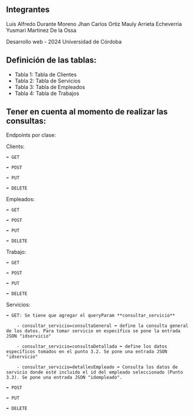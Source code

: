 ## Integrantes

Luis Alfredo Durante Moreno 
Jhan Carlos Ortiz
Mauly Arrieta Echeverria
Yusmari Martinez De la Ossa

Desarrollo web - 2024
Universidad de Córdoba

## Definición de las tablas:

- Tabla 1: Tabla de Clientes
- Tabla 2: Tabla de Servicios
- Tabla 3: Tabla de Empleados
- Tabla 4: Tabla de Trabajos

## Tener en cuenta al momento de realizar las consultas:

Endpoints por clase:

Clients:
```
➡️ GET

➡️ POST

➡️ PUT

➡️ DELETE
```

Empleados:
```
➡️ GET

➡️ POST

➡️ PUT

➡️ DELETE
```

Trabajo:
```
➡️ GET

➡️ POST

➡️ PUT

➡️ DELETE
```

Servicios:
```
➡️ GET: Se tiene que agregar el queryParam **consultar_servicio**

    - consultar_servicio=consultaGeneral ➡️ define la consulta general de los datos. Para tomar servicio en específico se pone la entrada JSON "idservicio"

    - consultar_servicio=consultaDetallada ➡️ define los datos específicos tomados en el punto 3.2. Se pone una entrada JSON "idservicio"

    - consultar_servicio=detallesEmpleado ➡️ Consulta los datos de servicio donde esté incluido el id del empleado seleccionado (Punto 3.3). Se pone una entrada JSON "idempleado".

➡️ POST

➡️ PUT

➡️ DELETE
```
